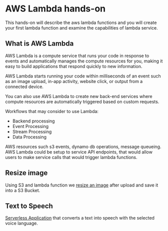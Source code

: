 # AWS Lambda hands-on

This hands-on will describe the aws lambda functions and you will create your first lambda function and examine the capabilities of lambda service.

## What is AWS Lambda

AWS Lambda is a compute service that runs your code in response to events and automatically manages the compute resources for you, making it easy to build applications that respond quickly to new information.

AWS Lambda starts running your code within milliseconds of an event such as an image upload, in-app activity, website click, or output from a connected device.

You can also use AWS Lambda to create new back-end services where compute resources are automatically triggered based on custom requests.

Workflows that may consider to use Lambda:

- Backend processing
- Event Processing
- Stream Processing
- Data Processing

AWS resources such s3 events, dynamo db operations, message queueing. AWS Lambda could be setup to service API endpoints, that would allow users to make service calls that would trigger lambda functions.

## Resize image

Using S3 and lambda function we [resize an image](resize-image) after upload and save it into a S3 Bucket.

## Text to Speech

[Serverless Application](text-to-speech) that converts a text into speech with the selected voice language.
